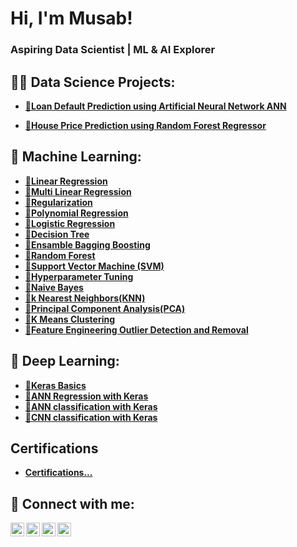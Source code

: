 <h1>Hi, I'm Musab!</h1>
<h3> Aspiring Data Scientist | ML & AI Explorer </h3>



<h2>👨‍💻 Data Science Projects:</h2>

- <b>[📌Loan Default Prediction using Artificial Neural Network ANN](https://github.com/musabhawai/Loan_Default_Prediction_using_Artificial_Neural_Network_ANN)</b>

- <b>[📌House Price Prediction using Random Forest Regressor](https://github.com/musabhawai/House_Price_Prediction_using_Random_forest_Regressor)

<h2>📂 Machine Learning:</h2>

- <b>[📌Linear Regression](https://github.com/musabhawai/Loan_Default_Prediction_using_Artificial_Neural_Network_ANN)</b>
- <b>[📌Multi Linear Regression](https://github.com/musabhawai/House_Price_Prediction_using_Random_forest_Regressor)
- <b>[📌Regularization](https://github.com/musabhawai/House_Price_Prediction_using_Random_forest_Regressor)
- <b>[📌Polynomial Regression](https://github.com/musabhawai/House_Price_Prediction_using_Random_forest_Regressor)
- <b>[📌Logistic Regression](https://github.com/musabhawai/House_Price_Prediction_using_Random_forest_Regressor)
- <b>[📌Decision Tree](https://github.com/musabhawai/House_Price_Prediction_using_Random_forest_Regressor)
- <b>[📌Ensamble Bagging Boosting](https://github.com/musabhawai/House_Price_Prediction_using_Random_forest_Regressor)
- <b>[📌Random Forest](https://github.com/musabhawai/House_Price_Prediction_using_Random_forest_Regressor)
- <b>[📌Support Vector Machine (SVM)](https://github.com/musabhawai/House_Price_Prediction_using_Random_forest_Regressor)
- <b>[📌Hyperparameter Tuning](https://github.com/musabhawai/House_Price_Prediction_using_Random_forest_Regressor)
- <b>[📌Naive Bayes](https://github.com/musabhawai/House_Price_Prediction_using_Random_forest_Regressor)
- <b>[📌k Nearest Neighbors(KNN)](https://github.com/musabhawai/House_Price_Prediction_using_Random_forest_Regressor)
- <b>[📌Principal Component Analysis(PCA)](https://github.com/musabhawai/House_Price_Prediction_using_Random_forest_Regressor)
- <b>[📌K Means Clustering](https://github.com/musabhawai/House_Price_Prediction_using_Random_forest_Regressor)
- <b>[📌Feature Engineering Outlier Detection and Removal](https://github.com/musabhawai/House_Price_Prediction_using_Random_forest_Regressor)

<h2>📂 Deep Learning:</h2>

- <b>[📌Keras Basics](https://github.com/musabhawai/Loan_Default_Prediction_using_Artificial_Neural_Network_ANN)</b>
- <b>[📌ANN Regression with Keras](https://github.com/musabhawai/House_Price_Prediction_using_Random_forest_Regressor)
- <b>[📌ANN classification with Keras](https://github.com/musabhawai/House_Price_Prediction_using_Random_forest_Regressor)
- <b>[📌CNN classification with Keras](https://github.com/musabhawai/House_Price_Prediction_using_Random_forest_Regressor)


<h2>Certifications</h2>

- [Certifications...](https://www.youtube.com/watch?v=a83ASGn_V_s)

<h2> 🤳 Connect with me:</h2>

[<img align="left" alt="JoshMadakor | YouTube" width="22px" src="https://cdn.jsdelivr.net/npm/simple-icons@v3/icons/youtube.svg" />][youtube]
[<img align="left" alt="JoshMadakor | Twitter" width="22px" src="https://cdn.jsdelivr.net/npm/simple-icons@v3/icons/twitter.svg" />][twitter]
[<img align="left" alt="JoshMadakor | LinkedIn" width="22px" src="https://cdn.jsdelivr.net/npm/simple-icons@v3/icons/linkedin.svg" />][linkedin]
[<img align="left" alt="JoshMadakor | Instagram" width="22px" src="https://cdn.jsdelivr.net/npm/simple-icons@v3/icons/instagram.svg" />][instagram]

[twitter]: https://twitter.com/joshmadakor
[youtube]: https://www.youtube.com/c/joshmadakor
[instagram]: https://www.instagram.com/joshmadakor/
[linkedin]: https://linkedin.com/in/joshmadakor

<!--
**joshmadakor1/joshmadakor1** is a ✨ _special_ ✨ repository because its `README.md` (this file) appears on your GitHub profile.

Here are some ideas to get you started:

- 🔭 I’m currently working on ...
- 🌱 I’m currently learning ...
- 👯 I’m looking to collaborate on ...
- 🤔 I’m looking for help with ...
- 💬 Ask me about ...
- 📫 How to reach me: ...
- 😄 Pronouns: ...
- ⚡ Fun fact: ...
-->
